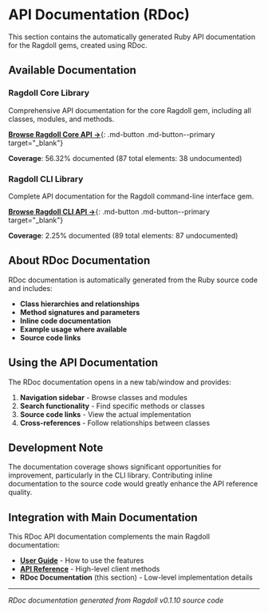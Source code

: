 # API Documentation (RDoc)

This section contains the automatically generated Ruby API documentation for the Ragdoll gems, created using RDoc.

## Available Documentation

### Ragdoll Core Library
Comprehensive API documentation for the core Ragdoll gem, including all classes, modules, and methods.

[**Browse Ragdoll Core API →**](ragdoll/index.html){: .md-button .md-button--primary target="_blank"}

**Coverage**: 56.32% documented (87 total elements: 38 undocumented)

### Ragdoll CLI Library  
Complete API documentation for the Ragdoll command-line interface gem.

[**Browse Ragdoll CLI API →**](ragdoll-cli/index.html){: .md-button .md-button--primary target="_blank"}

**Coverage**: 2.25% documented (89 total elements: 87 undocumented)

## About RDoc Documentation

RDoc documentation is automatically generated from the Ruby source code and includes:

- **Class hierarchies and relationships**
- **Method signatures and parameters**  
- **Inline code documentation**
- **Example usage where available**
- **Source code links**

## Using the API Documentation

The RDoc documentation opens in a new tab/window and provides:

1. **Navigation sidebar** - Browse classes and modules
2. **Search functionality** - Find specific methods or classes
3. **Source code links** - View the actual implementation
4. **Cross-references** - Follow relationships between classes

## Development Note

The documentation coverage shows significant opportunities for improvement, particularly in the CLI library. Contributing inline documentation to the source code would greatly enhance the API reference quality.

## Integration with Main Documentation

This RDoc API documentation complements the main Ragdoll documentation:

- **[User Guide](../user-guide/document-processing.md)** - How to use the features
- **[API Reference](../api-reference/api-client.md)** - High-level client methods  
- **RDoc Documentation** (this section) - Low-level implementation details

---

*RDoc documentation generated from Ragdoll v0.1.10 source code*